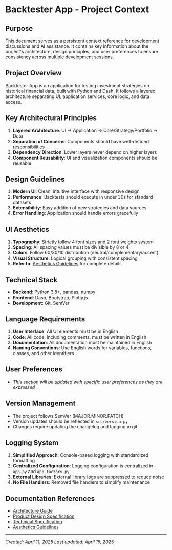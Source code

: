 # Backtester App - Project Context

## Purpose
This document serves as a persistent context reference for development discussions and AI assistance. It contains key information about the project's architecture, design principles, and user preferences to ensure consistency across multiple development sessions.

## Project Overview
Backtester App is an application for testing investment strategies on historical financial data, built with Python and Dash. It follows a layered architecture separating UI, application services, core logic, and data access.

## Key Architectural Principles
1. **Layered Architecture**: UI → Application → Core/Strategy/Portfolio → Data
2. **Separation of Concerns**: Components should have well-defined responsibilities
3. **Dependency Direction**: Lower layers never depend on higher layers
4. **Component Reusability**: UI and visualization components should be reusable

## Design Guidelines
1. **Modern UI**: Clean, intuitive interface with responsive design
2. **Performance**: Backtests should execute in under 30s for standard datasets
3. **Extensibility**: Easy addition of new strategies and data sources
4. **Error Handling**: Application should handle errors gracefully

## UI Aesthetics
1. **Typography**: Strictly follow 4 font sizes and 2 font weights system
2. **Spacing**: All spacing values must be divisible by 8 or 4
3. **Colors**: Follow 60/30/10 distribution (neutral/complementary/accent)
4. **Visual Structure**: Logical grouping with consistent spacing
5. **Refer to**: [Aesthetics Guidelines](aesthetics_guidelines.md) for complete details

## Technical Stack
- **Backend**: Python 3.8+, pandas, numpy
- **Frontend**: Dash, Bootstrap, Plotly.js
- **Development**: Git, SemVer

## Language Requirements
1. **User Interface**: All UI elements must be in English
2. **Code**: All code, including comments, must be written in English
3. **Documentation**: All documentation must be maintained in English
4. **Naming Conventions**: Use English words for variables, functions, classes, and other identifiers

## User Preferences
- *This section will be updated with specific user preferences as they are expressed*

## Version Management
- The project follows SemVer (MAJOR.MINOR.PATCH)
- Version updates should be reflected in `src/version.py`
- Changes require updating the changelog and tagging in git

## Logging System
1. **Simplified Approach**: Console-based logging with standardized formatting
2. **Centralized Configuration**: Logging configuration is centralized in `app.py` and `app_factory.py`
3. **External Libraries**: External library logs are suppressed to reduce noise
4. **No File Handlers**: Removed file handlers to simplify maintenance

## Documentation References
- [Architecture Guide](architecture.md)
- [Product Design Specification](product_design_specification.md)
- [Technical Specification](technical_specification.md)
- [Aesthetics Guidelines](aesthetics_guidelines.md)

---

*Created: April 11, 2025*
*Last updated: April 15, 2025*